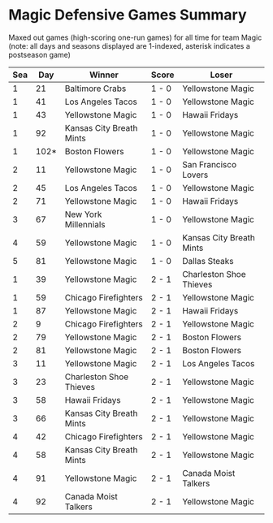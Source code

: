 # Magic Defensive Games Summary



Maxed out games (high-scoring one-run games) for all time for team Magic (note: all days and seasons displayed are 1-indexed, asterisk indicates a postseason game)


| Sea | Day | Winner | Score | Loser | 
| ------ |------ |------ |------ |------ |
| 1 | 21 | Baltimore Crabs | 1 - 0 | Yellowstone Magic | 
| 1 | 41 | Los Angeles Tacos | 1 - 0 | Yellowstone Magic | 
| 1 | 43 | Yellowstone Magic | 1 - 0 | Hawaii Fridays | 
| 1 | 92 | Kansas City Breath Mints | 1 - 0 | Yellowstone Magic | 
| 1 | 102* | Boston Flowers | 1 - 0 | Yellowstone Magic | 
| 2 | 11 | Yellowstone Magic | 1 - 0 | San Francisco Lovers | 
| 2 | 45 | Los Angeles Tacos | 1 - 0 | Yellowstone Magic | 
| 2 | 71 | Yellowstone Magic | 1 - 0 | Hawaii Fridays | 
| 3 | 67 | New York Millennials | 1 - 0 | Yellowstone Magic | 
| 4 | 59 | Yellowstone Magic | 1 - 0 | Kansas City Breath Mints | 
| 5 | 81 | Yellowstone Magic | 1 - 0 | Dallas Steaks | 
| 1 | 39 | Yellowstone Magic | 2 - 1 | Charleston Shoe Thieves | 
| 1 | 59 | Chicago Firefighters | 2 - 1 | Yellowstone Magic | 
| 1 | 87 | Yellowstone Magic | 2 - 1 | Hawaii Fridays | 
| 2 | 9 | Chicago Firefighters | 2 - 1 | Yellowstone Magic | 
| 2 | 79 | Yellowstone Magic | 2 - 1 | Boston Flowers | 
| 2 | 81 | Yellowstone Magic | 2 - 1 | Boston Flowers | 
| 3 | 11 | Yellowstone Magic | 2 - 1 | Los Angeles Tacos | 
| 3 | 23 | Charleston Shoe Thieves | 2 - 1 | Yellowstone Magic | 
| 3 | 58 | Hawaii Fridays | 2 - 1 | Yellowstone Magic | 
| 3 | 66 | Kansas City Breath Mints | 2 - 1 | Yellowstone Magic | 
| 4 | 42 | Chicago Firefighters | 2 - 1 | Yellowstone Magic | 
| 4 | 58 | Kansas City Breath Mints | 2 - 1 | Yellowstone Magic | 
| 4 | 91 | Yellowstone Magic | 2 - 1 | Canada Moist Talkers | 
| 4 | 92 | Canada Moist Talkers | 2 - 1 | Yellowstone Magic | 


